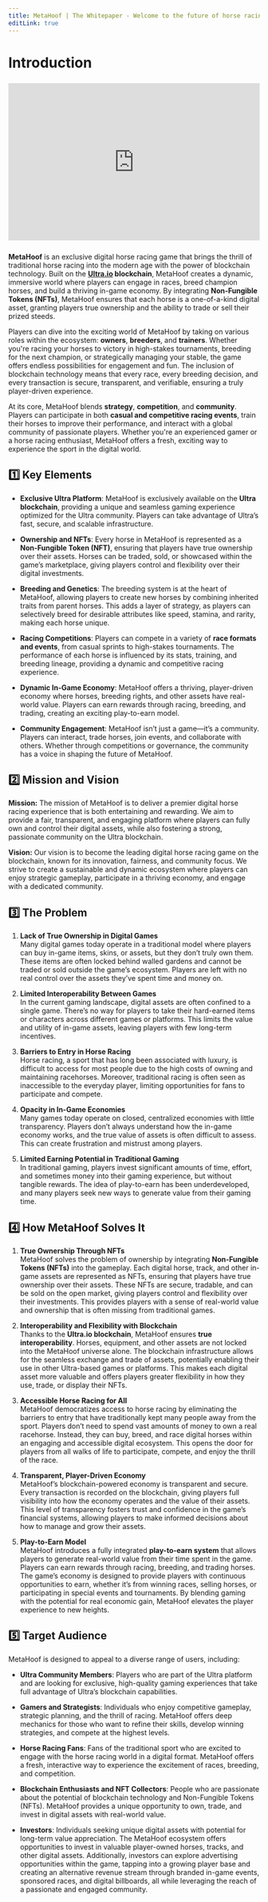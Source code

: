 ```yaml
---
title: MetaHoof | The Whitepaper - Welcome to the future of horse racing games
editLink: true
---
```


# Introduction

<div style="diplay: flex; margin-top: 24px; align-items: center; margin-bottom: 24px; justify-content: center">
   <iframe width="100%" height="315" src="https://www.youtube.com/embed/84GYCpbr33E?si=ZEM77RGCNYGBKRMV" title="YouTube video player" frameborder="0" allow="accelerometer; autoplay; clipboard-write; encrypted-media; gyroscope; picture-in-picture; web-share" referrerpolicy="strict-origin-when-cross-origin" allowfullscreen></iframe>
</div>

**MetaHoof** is an exclusive digital horse racing game that brings the thrill of traditional horse racing into the modern
age with the power of blockchain technology. Built on the **[Ultra.io](https://ultra.io) blockchain**, MetaHoof creates
a dynamic, immersive
world where players can engage in races, breed champion horses, and build a thriving in-game economy. By integrating **Non-Fungible Tokens (NFTs)**, MetaHoof ensures that each horse is a one-of-a-kind digital asset, granting players true
ownership and the ability to trade or sell their prized steeds.

Players can dive into the exciting world of MetaHoof by taking on various roles within the ecosystem: **owners**, **breeders**, and **trainers**. Whether you're racing your horses to victory in high-stakes tournaments, breeding for the
next champion, or strategically managing your stable, the game offers endless possibilities for engagement and fun. The
inclusion of blockchain technology means that every race, every breeding decision, and every transaction is secure,
transparent, and verifiable, ensuring a truly player-driven experience.

At its core, MetaHoof blends **strategy**, **competition**, and **community**. Players can participate in both **casual
and competitive racing events**, train their horses to improve their performance, and interact with a global community
of passionate players. Whether you're an experienced gamer or a horse racing enthusiast, MetaHoof offers a fresh,
exciting way to experience the sport in the digital world.

## 1️⃣ Key Elements

- **Exclusive Ultra Platform**: MetaHoof is exclusively available on the **Ultra blockchain**, providing a unique and
  seamless gaming experience optimized for the Ultra community. Players can take advantage of Ultra’s fast, secure, and
  scalable infrastructure.

- **Ownership and NFTs**: Every horse in MetaHoof is represented as a **Non-Fungible Token (NFT)**, ensuring that
  players have true ownership over their assets. Horses can be traded, sold, or showcased within the game’s marketplace,
  giving players control and flexibility over their digital investments.

- **Breeding and Genetics**: The breeding system is at the heart of MetaHoof, allowing players to create new horses by
  combining inherited traits from parent horses. This adds a layer of strategy, as players can selectively breed for
  desirable attributes like speed, stamina, and rarity, making each horse unique.

- **Racing Competitions**: Players can compete in a variety of **race formats and events**, from casual sprints to
  high-stakes tournaments. The performance of each horse is influenced by its stats, training, and breeding lineage,
  providing a dynamic and competitive racing experience.

- **Dynamic In-Game Economy**: MetaHoof offers a thriving, player-driven economy where horses, breeding rights, and
  other assets have real-world value. Players can earn rewards through racing, breeding, and trading, creating an
  exciting play-to-earn model.

- **Community Engagement**: MetaHoof isn’t just a game—it’s a community. Players can interact, trade horses, join
  events, and collaborate with others. Whether through competitions or governance, the community has a voice in shaping
  the future of MetaHoof.

## 2️⃣ Mission and Vision

**Mission:** The mission of MetaHoof is to deliver a premier digital horse racing experience that is both entertaining
and rewarding. We aim to provide a fair, transparent, and engaging platform where players can fully own and control
their digital assets, while also fostering a strong, passionate community on the Ultra blockchain.

**Vision:** Our vision is to become the leading digital horse racing game on the blockchain, known for its innovation,
fairness, and community focus. We strive to create a sustainable and dynamic ecosystem where players can enjoy strategic
gameplay, participate in a thriving economy, and engage with a dedicated community.

## 3️⃣ The Problem

1. **Lack of True Ownership in Digital Games**  
   Many digital games today operate in a traditional model where players can buy in-game items, skins, or assets, but
   they don’t truly own them. These items are often locked behind walled gardens and cannot be traded or sold outside
   the game’s ecosystem. Players are left with no real control over the assets they’ve spent time and money on.

2. **Limited Interoperability Between Games**  
   In the current gaming landscape, digital assets are often confined to a single game. There’s no way for players to
   take their hard-earned items or characters across different games or platforms. This limits the value and utility of
   in-game assets, leaving players with few long-term incentives.

3. **Barriers to Entry in Horse Racing**  
   Horse racing, a sport that has long been associated with luxury, is difficult to access for most people due to the
   high costs of owning and maintaining racehorses. Moreover, traditional racing is often seen as inaccessible to the
   everyday player, limiting opportunities for fans to participate and compete.

4. **Opacity in In-Game Economies**  
   Many games today operate on closed, centralized economies with little transparency. Players don’t always understand
   how the in-game economy works, and the true value of assets is often difficult to assess. This can create frustration
   and mistrust among players.

5. **Limited Earning Potential in Traditional Gaming**  
   In traditional gaming, players invest significant amounts of time, effort, and sometimes money into their gaming
   experience, but without tangible rewards. The idea of play-to-earn has been underdeveloped, and many players seek new
   ways to generate value from their gaming time.

## 4️⃣ How MetaHoof Solves It

1. **True Ownership Through NFTs**  
   MetaHoof solves the problem of ownership by integrating **Non-Fungible Tokens (NFTs)** into the gameplay. Each
   digital horse, track, and other in-game assets are represented as NFTs, ensuring that players have true ownership
   over their assets. These NFTs are secure, tradable, and can be sold on the open market, giving players control and
   flexibility over their investments. This provides players with a sense of real-world value and ownership that is
   often missing from traditional games.

2. **Interoperability and Flexibility with Blockchain**  
   Thanks to the **Ultra.io blockchain**, MetaHoof ensures **true interoperability**. Horses, equipment, and other
   assets are not locked into the MetaHoof universe alone. The blockchain infrastructure allows for the seamless
   exchange and trade of assets, potentially enabling their use in other Ultra-based games or platforms. This makes each
   digital asset more valuable and offers players greater flexibility in how they use, trade, or display their NFTs.

3. **Accessible Horse Racing for All**  
   MetaHoof democratizes access to horse racing by eliminating the barriers to entry that have traditionally kept many
   people away from the sport. Players don’t need to spend vast amounts of money to own a real racehorse. Instead, they
   can buy, breed, and race digital horses within an engaging and accessible digital ecosystem. This opens the door for
   players from all walks of life to participate, compete, and enjoy the thrill of the race.

4. **Transparent, Player-Driven Economy**  
   MetaHoof’s blockchain-powered economy is transparent and secure. Every transaction is recorded on the blockchain,
   giving players full visibility into how the economy operates and the value of their assets. This level of
   transparency fosters trust and confidence in the game’s financial systems, allowing players to make informed
   decisions about how to manage and grow their assets.

5. **Play-to-Earn Model**  
   MetaHoof introduces a fully integrated **play-to-earn system** that allows players to generate real-world value from
   their time spent in the game. Players can earn rewards through racing, breeding, and trading horses. The game’s
   economy is designed to provide players with continuous opportunities to earn, whether it’s from winning races,
   selling horses, or participating in special events and tournaments. By blending gaming with the potential for real
   economic gain, MetaHoof elevates the player experience to new heights.

## 5️⃣ Target Audience

MetaHoof is designed to appeal to a diverse range of users, including:

- **Ultra Community Members**: Players who are part of the Ultra platform and are looking for exclusive, high-quality gaming experiences that take full advantage of Ultra’s blockchain capabilities.

- **Gamers and Strategists**: Individuals who enjoy competitive gameplay, strategic planning, and the thrill of racing. MetaHoof offers deep mechanics for those who want to refine their skills, develop winning strategies, and compete at the highest levels.

- **Horse Racing Fans**: Fans of the traditional sport who are excited to engage with the horse racing world in a digital format. MetaHoof offers a fresh, interactive way to experience the excitement of races, breeding, and competition.

- **Blockchain Enthusiasts and NFT Collectors**: People who are passionate about the potential of blockchain technology and Non-Fungible Tokens (NFTs). MetaHoof provides a unique opportunity to own, trade, and invest in digital assets with real-world value.

- **Investors**: Individuals seeking unique digital assets with potential for long-term value appreciation. The MetaHoof ecosystem offers opportunities to invest in valuable player-owned horses, tracks, and other digital assets. Additionally, investors can explore advertising opportunities within the game, tapping into a growing player base and creating an alternative revenue stream through branded in-game events, sponsored races, and digital billboards, all while leveraging the reach of a passionate and engaged community.
